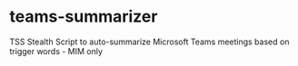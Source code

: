 # teams-summarizer
TSS Stealth Script to auto-summarize Microsoft Teams meetings based on trigger words - MIM only
